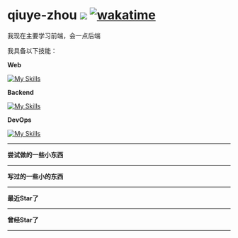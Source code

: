 # qiuye-zhou ![](https://visitor-badge.laobi.icu/badge?page_id=qiuye-zhou.readme) [![wakatime](https://wakatime.com/badge/user/9213dc96-df0d-4e66-b0bb-50f9e04e988c.svg)](https://wakatime.com/@9213dc96-df0d-4e66-b0bb-50f9e04e988c)

我现在主要学习前端，会一点后端

我具备以下技能：

**Web**

[![My Skills](https://skillicons.dev/icons?i=html,css,js,ts,vue,sass,tailwind,vite,rollupjs,react&perline=10)](https://skillicons.dev)

**Backend**

[![My Skills](https://skillicons.dev/icons?i=nestjs,express,nodejs,mysql,redis&perline=10)](https://skillicons.dev)

**DevOps**

[![My Skills](https://skillicons.dev/icons?i=github,vscode,git,stackoverflow,githubactions&perline=10)](https://skillicons.dev)

------------

**尝试做的一些小东西**

<!-- open_source_project -->

------------


**写过的一些小的东西**

<!-- small_toys_inject -->

------------

**最近Star了**

<!-- recent_star_inject -->

------------

**曾经Star了**

<!-- random_stars_inject -->

------------

<!-- motto -->
<!-- footer_inject -->
